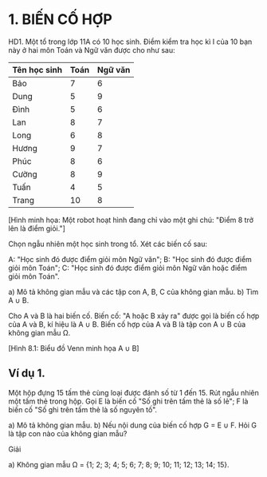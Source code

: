 # 1. BIẾN CỐ HỢP

HD1. Một tổ trong lớp 11A có 10 học sinh. Điểm kiểm tra học kì I của 10 bạn này ở hai môn Toán và Ngữ văn được cho như sau:

Tên học sinh | Toán | Ngữ văn
-------------|------|--------
Bảo          | 7    | 6
Dung         | 5    | 9
Đình         | 5    | 6
Lan          | 8    | 7
Long         | 6    | 8
Hương        | 9    | 7
Phúc         | 8    | 6
Cường        | 8    | 9
Tuấn         | 4    | 5
Trang        | 10   | 8

[Hình minh họa: Một robot hoạt hình đang chỉ vào một ghi chú: "Điểm 8 trở lên là điểm giỏi."]

Chọn ngẫu nhiên một học sinh trong tổ. Xét các biến cố sau:

A: "Học sinh đó được điểm giỏi môn Ngữ văn";
B: "Học sinh đó được điểm giỏi môn Toán";
C: "Học sinh đó được điểm giỏi môn Ngữ văn hoặc điểm giỏi môn Toán".

a) Mô tả không gian mẫu và các tập con A, B, C của không gian mẫu.
b) Tìm A ∪ B.

Cho A và B là hai biến cố. Biến cố: "A hoặc B xảy ra" được gọi là biến cố hợp của A và B, kí hiệu là A ∪ B.
Biến cố hợp của A và B là tập con A ∪ B của không gian mẫu Ω.

[Hình 8.1: Biểu đồ Venn minh họa A ∪ B]

## Ví dụ 1. 
Một hộp đựng 15 tấm thẻ cùng loại được đánh số từ 1 đến 15. Rút ngẫu nhiên một tấm thẻ trong hộp. Gọi E là biến cố "Số ghi trên tấm thẻ là số lẻ"; F là biến cố "Số ghi trên tấm thẻ là số nguyên tố".

a) Mô tả không gian mẫu.
b) Nếu nội dung của biến cố hợp G = E ∪ F. Hỏi G là tập con nào của không gian mẫu?

Giải

a) Không gian mẫu Ω = {1; 2; 3; 4; 5; 6; 7; 8; 9; 10; 11; 12; 13; 14; 15}.